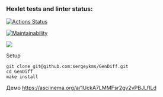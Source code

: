 ### Hexlet tests and linter status:
[![Actions Status](https://github.com/sergeykms/php-project-48/actions/workflows/main.yml/badge.svg)](https://github.com/sergeykms/php-project-48/actions)


[![Maintainability](https://api.codeclimate.com/v1/badges/799fff2f02dc1eb97dca/maintainability)](https://codeclimate.com/github/sergeykms/GenDiff/maintainability)


<a href="https://codeclimate.com/github/sergeykms/GenDiff/test_coverage"><img src="https://api.codeclimate.com/v1/badges/799fff2f02dc1eb97dca/test_coverage" /></a>

Setup
```
git clone git@github.com:sergeykms/GenDiff.git
cd GenDiff
make install
```
Демо https://asciinema.org/a/1UckA7LMMFsr2gv2vPBJLfILd
